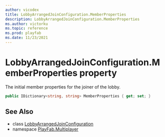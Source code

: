 ```yaml
---
author: vicodex
title: LobbyArrangedJoinConfiguration.MemberProperties
description: LobbyArrangedJoinConfiguration.MemberProperties
ms.author: victorku
ms.topic: reference
ms.prod: playfab
ms.date: 11/23/2021
---
```


# LobbyArrangedJoinConfiguration.MemberProperties property

The initial member properties for the joiner of the lobby.

```csharp
public IDictionary<string, string> MemberProperties { get; set; }
```

## See Also

* class [LobbyArrangedJoinConfiguration](../LobbyArrangedJoinConfiguration.md)
* namespace [PlayFab.Multiplayer](../../PlayFabMultiplayerSDK.md)


